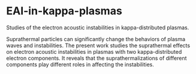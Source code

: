# EAI-in-kappa-plasmas

Studies of the electron acoustic instabilities in kappa-distributed plasmas.

Suprathermal particles can significantly change the behaviors of plasma waves and instabilities.
The present work studies the suprathermal effects on electron acoustic instabilities in plasmas with two kappa-distributed electron components.
It reveals that the suprathermalizations of different components play different roles in affecting the instabilities.
